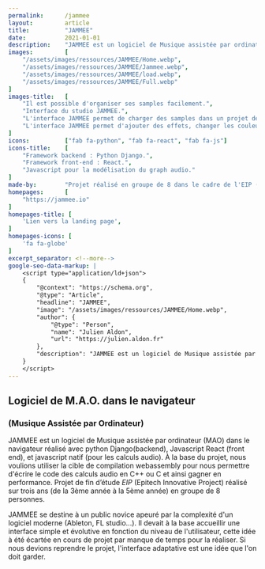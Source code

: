 ```yaml
---
permalink:      /jammee
layout:         article
title:          "JAMMEE"
date:           2021-01-01
description:    "JAMMEE est un logiciel de Musique assistée par ordinateur (MAO) dans le navigateur réalisé avec python Django(backend), Javascript React (front end), et javascript natif (pour les calculs audio). À la base du projet, nous voulions utiliser la cible de compilation webassembly pour nous permettre d'écrire le code des calculs audio en C++ ou C et ainsi gagner en performance."
images:         [
    "/assets/images/ressources/JAMMEE/Home.webp",
    "/assets/images/ressources/JAMMEE/Jammee.webp",
    "/assets/images/ressources/JAMMEE/load.webp",
    "/assets/images/ressources/JAMMEE/Full.webp"
]
images-title:   [
    "Il est possible d'organiser ses samples facilement.",
    "Interface du studio JAMMEE.",
    "L'interface JAMMEE permet de charger des samples dans un projet depuis une banque de sample ou une integration drive (google, microsoft...).",
    "L'interface JAMMEE permet d'ajouter des effets, changer les couleurs des pistes et toutes les fonctionnalités de gestion de pistes audio.",
]
icons:          ["fab fa-python", "fab fa-react", "fab fa-js"]
icons-title:    [
    "Framework backend : Python Django.",
    "Framework front-end : React.",
    "Javascript pour la modélisation du graph audio."
]
made-by:        "Projet réalisé en groupe de 8 dans le cadre de l'EIP (Epitech Innovative Project)."
homepages:      [
    "https://jammee.io"
]
homepages-title: [
    'Lien vers la landing page',
]
homepages-icons: [
    'fa fa-globe'
]
excerpt_separator: <!--more-->
google-seo-data-markup: |
    <script type="application/ld+json">
    {
        "@context": "https://schema.org",
        "@type": "Article",
        "headline": "JAMMEE",
        "image": "/assets/images/ressources/JAMMEE/Home.webp",
        "author": {
            "@type": "Person",
            "name": "Julien Aldon",
            "url": "https://julien.aldon.fr"
        },
        "description": "JAMMEE est un logiciel de Musique assistée par ordinateur (MAO) dans le navigateur réalisé avec python Django(backend), Javascript React (front end), et javascript natif (pour les calculs audio). À la base du projet, nous voulions utiliser la cible de compilation webassembly pour nous permettre d'écrire le code des calculs audio en C++ ou C et ainsi gagner en performance."
    }
    </script>
---
```

## Logiciel de M.A.O. dans le navigateur
### (Musique Assistée par Ordinateur)
JAMMEE est un logiciel de Musique assistée par ordinateur (MAO) dans le navigateur réalisé avec python Django(backend), Javascript React (front end), et javascript natif (pour les calculs audio). À la base du projet, nous voulions utiliser la cible de compilation webassembly pour nous permettre d'écrire le code des calculs audio en C++ ou C et ainsi gagner en performance.
Projet de fin d’étude <em>EIP</em> (Epitech Innovative Project) réalisé sur trois ans (de la 3ème année à la 5ème année) en groupe de 8 personnes. 
<!--more-->
JAMMEE se destine à un public novice apeuré par la complexité d'un logiciel moderne (Ableton, FL studio...). Il devait à la base accueillir une interface simple et évolutive en fonction du niveau de l'utilisateur, cette idée à été écartée en cours de projet par manque de temps pour la réaliser. Si nous devions reprendre le projet, l'interface adaptative est une idée que l'on doit garder.